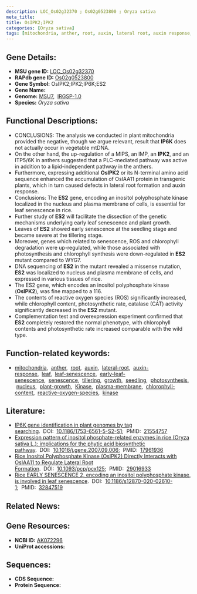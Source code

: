 ```yaml
---
description: LOC_Os02g32370 ; Os02g0523800 ; Oryza sativa
meta_title:
title: OsIPK2;IPK2
categories: [Oryza sativa]
tags: [mitochondria, anther, root, auxin, lateral root, auxin response, leaf, leaf senescence, early leaf senescence, senescence, tillering, growth, seedling, photosynthesis, nucleus, plant growth, Kinase, plasma membrane, chlorophyll content, reactive oxygen species, kinase]
---
```


## Gene Details:
- **MSU gene ID:** [LOC_Os02g32370](http://rice.uga.edu/cgi-bin/ORF_infopage.cgi?orf=LOC_Os02g32370)  
- **RAPdb gene ID:** [Os02g0523800](https://rapdb.dna.affrc.go.jp/locus/?name=Os02g0523800)  
- **Gene Symbol:** OsIPK2;IPK2;IP6K;ES2
- **Gene Name:**
- **Genome:**  [MSU7](http://rice.uga.edu/),&nbsp;&nbsp;[IRGSP-1.0](https://rapdb.dna.affrc.go.jp/download/irgsp1.html)
- **Species:** *Oryza sativa*

## Functional Descriptions:
   - CONCLUSIONS: The analysis we conducted in plant mitochondria provided the negative, though we argue relevant, result that **IP6K** does not actually occur in vegetable mtDNA.
   - On the other hand, the up-regulation of a MIPS, an IMP, an **IPK2**, and an ITP5/6K in anthers suggested that a PLC-mediated pathway was active in addition to a lipid-independent pathway in the anthers.
   - Furthermore, expressing additional **OsIPK2** or its N-terminal amino acid sequence enhanced the accumulation of OsIAA11 protein in transgenic plants, which in turn caused defects in lateral root formation and auxin response.
   - Conclusions: The **ES2** gene, encoding an inositol polyphosphate kinase localized in the nucleus and plasma membrane of cells, is essential for leaf senescence in rice.
   - Further study of **ES2** will facilitate the dissection of the genetic mechanisms underlying early leaf senescence and plant growth.
   - Leaves of **ES2** showed early senescence at the seedling stage and became severe at the tillering stage.
   - Moreover, genes which related to senescence, ROS and chlorophyll degradation were up-regulated, while those associated with photosynthesis and chlorophyll synthesis were down-regulated in **ES2** mutant compared to WYG7.
   - DNA sequencing of **ES2** in the mutant revealed a missense mutation, **ES2** was localized to nucleus and plasma membrane of cells, and expressed in various tissues of rice.
   - The ES2 gene, which encodes an inositol polyphosphate kinase (**OsIPK2**), was fine mapped to a 116.
   - The contents of reactive oxygen species (ROS) significantly increased, while chlorophyll content, photosynthetic rate, catalase (CAT) activity significantly decreased in the **ES2** mutant.
   - Complementation test and overexpression experiment confirmed that **ES2** completely restored the normal phenotype, with chlorophyll contents and photosynthetic rate increased comparable with the wild type.

## Function-related keywords:
   - [mitochondria](/tags/mitochondria/),&nbsp;&nbsp;[anther](/tags/anther/),&nbsp;&nbsp;[root](/tags/root/),&nbsp;&nbsp;[auxin](/tags/auxin/),&nbsp;&nbsp;[lateral-root](/tags/lateral-root/),&nbsp;&nbsp;[auxin-response](/tags/auxin-response/),&nbsp;&nbsp;[leaf](/tags/leaf/),&nbsp;&nbsp;[leaf-senescence](/tags/leaf-senescence/),&nbsp;&nbsp;[early-leaf-senescence](/tags/early-leaf-senescence/),&nbsp;&nbsp;[senescence](/tags/senescence/),&nbsp;&nbsp;[tillering](/tags/tillering/),&nbsp;&nbsp;[growth](/tags/growth/),&nbsp;&nbsp;[seedling](/tags/seedling/),&nbsp;&nbsp;[photosynthesis](/tags/photosynthesis/),&nbsp;&nbsp;[nucleus](/tags/nucleus/),&nbsp;&nbsp;[plant-growth](/tags/plant-growth/),&nbsp;&nbsp;[Kinase](/tags/Kinase/),&nbsp;&nbsp;[plasma-membrane](/tags/plasma-membrane/),&nbsp;&nbsp;[chlorophyll-content](/tags/chlorophyll-content/),&nbsp;&nbsp;[reactive-oxygen-species](/tags/reactive-oxygen-species/),&nbsp;&nbsp;[kinase](/tags/kinase/)

## Literature:
   - [IP6K gene identification in plant genomes by tag searching](https://www.doi.org/10.1186/1753-6561-5-S2-S1).&nbsp;&nbsp;DOI:&nbsp;&nbsp;[10.1186/1753-6561-5-S2-S1](https://www.doi.org/10.1186/1753-6561-5-S2-S1);&nbsp;&nbsp;PMID:&nbsp;&nbsp;[21554757](https://pubmed.ncbi.nlm.nih.gov/21554757/)
   - [Expression pattern of inositol phosphate-related enzymes in rice (Oryza sativa L.): implications for the phytic acid biosynthetic pathway](https://www.doi.org/10.1016/j.gene.2007.09.006).&nbsp;&nbsp;DOI:&nbsp;&nbsp;[10.1016/j.gene.2007.09.006](https://www.doi.org/10.1016/j.gene.2007.09.006);&nbsp;&nbsp;PMID:&nbsp;&nbsp;[17961936](https://pubmed.ncbi.nlm.nih.gov/17961936/)
   - [Rice Inositol Polyphosphate Kinase (OsIPK2) Directly Interacts with OsIAA11 to Regulate Lateral Root Formation](https://www.doi.org/10.1093/pcp/pcx125).&nbsp;&nbsp;DOI:&nbsp;&nbsp;[10.1093/pcp/pcx125](https://www.doi.org/10.1093/pcp/pcx125);&nbsp;&nbsp;PMID:&nbsp;&nbsp;[29016933](https://pubmed.ncbi.nlm.nih.gov/29016933/)
   - [Rice EARLY SENESCENCE 2, encoding an inositol polyphosphate kinase, is involved in leaf senescence](https://www.doi.org/10.1186/s12870-020-02610-1).&nbsp;&nbsp;DOI:&nbsp;&nbsp;[10.1186/s12870-020-02610-1](https://www.doi.org/10.1186/s12870-020-02610-1);&nbsp;&nbsp;PMID:&nbsp;&nbsp;[32847519](https://pubmed.ncbi.nlm.nih.gov/32847519/)

## Related News:

## Gene Resources:
- **NCBI ID:**  [AK072296](http://www.ncbi.nlm.nih.gov/nuccore/AK072296)
- **UniProt accessions:** [](https://www.uniprot.org/uniprotkb//entry)

## Sequences:
- **CDS Sequence:**
- **Protein Sequence:**
